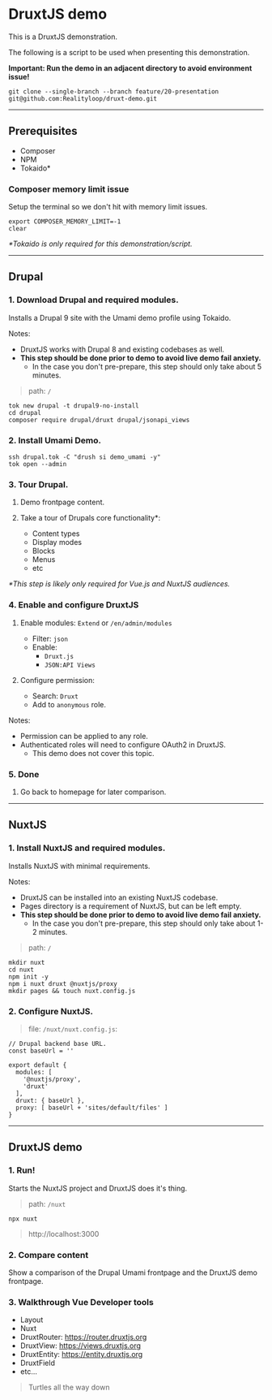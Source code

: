 # DruxtJS demo

This is a DruxtJS demonstration.

The following is a script to be used when presenting this demonstration.

**Important: Run the demo in an adjacent directory to avoid environment issue!**

```
git clone --single-branch --branch feature/20-presentation git@github.com:Realityloop/druxt-demo.git
```

---

## Prerequisites

- Composer
- NPM
- Tokaido*


### Composer memory limit issue

Setup the terminal so we don't hit with memory limit issues.

```
export COMPOSER_MEMORY_LIMIT=-1
clear
```

_*Tokaido is only required for this demonstration/script._

---

## Drupal

### 1. Download Drupal and required modules.

Installs a Drupal 9 site with the Umami demo profile using Tokaido.

Notes:
- DruxtJS works with Drupal 8 and existing codebases as well.
- **This step should be done prior to demo to avoid live demo fail anxiety.**
  - In the case you don't pre-prepare, this step should only take about 5 minutes.

> path: `/`

```
tok new drupal -t drupal9-no-install
cd drupal
composer require drupal/druxt drupal/jsonapi_views
```

### 2. Install Umami Demo.

```
ssh drupal.tok -C "drush si demo_umami -y"
tok open --admin
```

### 3. Tour Drupal.

1. Demo frontpage content.

2. Take a tour of Drupals core functionality*:
   - Content types
   - Display modes
   - Blocks
   - Menus
   - etc

_*This step is likely only required for Vue.js and NuxtJS audiences._


### 4. Enable and configure DruxtJS

1. Enable modules: `Extend` or `/en/admin/modules`
   - Filter: `json`
   - Enable:
     - `Druxt.js`
     - `JSON:API Views`

2. Configure permission:
   - Search: `Druxt`
   - Add to `anonymous` role.

Notes:
  - Permission can be applied to any role.
  - Authenticated roles will need to configure OAuth2 in DruxtJS.
    - This demo does not cover this topic.


### 5. Done

1. Go back to homepage for later comparison.

---

## NuxtJS

### 1. Install NuxtJS and required modules.

Installs NuxtJS with minimal requirements.

Notes:
- DruxtJS can be installed into an existing NuxtJS codebase.
- Pages directory is a requirement of NuxtJS, but can be left empty.
- **This step should be done prior to demo to avoid live demo fail anxiety.**
  - In the case you don't pre-prepare, this step should only take about 1-2 minutes.

> path: `/`

```
mkdir nuxt
cd nuxt
npm init -y
npm i nuxt druxt @nuxtjs/proxy
mkdir pages && touch nuxt.config.js
```

### 2. Configure NuxtJS.

> file: `/nuxt/nuxt.config.js`:

```
// Drupal backend base URL.
const baseUrl = ''

export default {
  modules: [
    '@nuxtjs/proxy',
    'druxt'
  ],
  druxt: { baseUrl },
  proxy: [ baseUrl + 'sites/default/files' ]
}
```

---

## DruxtJS demo

### 1. Run!

Starts the NuxtJS project and DruxtJS does it's thing.

> path: `/nuxt`

```
npx nuxt
```

> http://localhost:3000


### 2. Compare content

Show a comparison of the Drupal Umami frontpage and the DruxtJS demo frontpage.

### 3. Walkthrough Vue Developer tools

- Layout
- Nuxt
- DruxtRouter: https://router.druxtjs.org
- DruxtView: https://views.druxtjs.org
- DruxtEntity: https://entity.druxtjs.org
- DruxtField
- etc...

> Turtles all the way down
